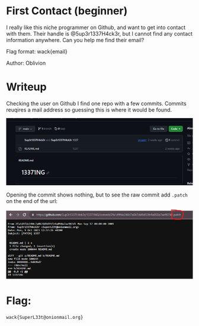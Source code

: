 # First Contact (beginner)

I really like this niche programmer on Github, and want to get into contact with them. Their handle is @5up3r1337H4ck3r, but I cannot find any contact information anywhere. Can you help me find their email?

Flag format: wack{email}

Author: Oblivion

# Writeup

Checking the user on Github I find one repo with a few commits. Commits reuqires a mail address so guessing this is where it would be found.

![github-commit.png](github-commit.png)

Opening the commit shows nothing, but to see the raw commit add `.patch` on the end of the url:

![patch.png](patch.png)

# Flag:

```
wack{SuperL33t@onionmail.org}
```
